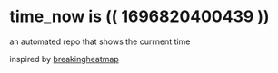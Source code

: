 # time_now is (( 1696820400439 ))

an automated repo that shows the currnent time

inspired by [breakingheatmap](https://github.com/breakingheatmap/breakingheatmap)